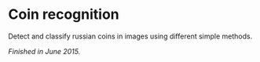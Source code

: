 # Coin recognition

Detect and classify russian coins in images using different simple methods.

*Finished in June 2015.*
